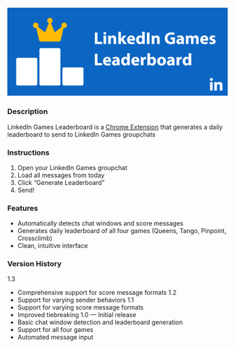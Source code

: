 ![Marquee image](marquee.png)
### Description
LinkedIn Games Leaderboard is a [Chrome Extension](https://chrome.google.com/webstore/detail/oninhemoloejgfmakdffidemgijheflf) that generates a daily leaderboard to send to LinkedIn Games groupchats

### Instructions
1. Open your LinkedIn Games groupchat
2. Load all messages from today
3. Click “Generate Leaderboard”
4. Send!

### Features
- Automatically detects chat windows and score messages
- Generates daily leaderboard of all four games (Queens, Tango, Pinpoint, Crossclimb)
- Clean, intuitive interface

### Version History
1.3
- Comprehensive support for score message formats
1.2
- Support for varying sender behaviors
1.1
- Support for varying score message formats
- Improved tiebreaking
1.0 — Initial release
- Basic chat window detection and leaderboard generation
- Support for all four games
- Automated message input
